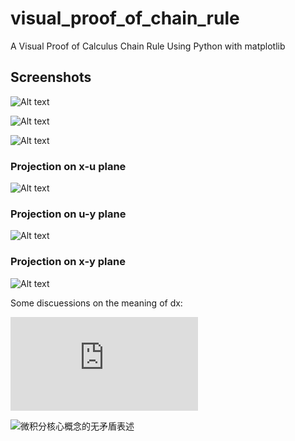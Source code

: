 # visual_proof_of_chain_rule
A Visual Proof of Calculus Chain Rule Using Python with matplotlib

## Screenshots
![Alt text](https://latex.codecogs.com/svg.latex?\Large&space;u=x^2)

![Alt text](https://latex.codecogs.com/svg.latex?\Large&space;y=u^2)

![Alt text](images/xuy.png)

### Projection on x-u plane
![Alt text](images/xu.png)

### Projection on u-y plane
![Alt text](images/uy.png)

### Projection on x-y plane
![Alt text](images/xy.png)

Some discuessions on the meaning of dx:

![Putting Differentials Back into Calculus](http://math.oregonstate.edu/bridge/papers/differentials.pdf)

![微积分核心概念的无矛盾表述](https://www.google.com.hk/url?sa=t&rct=j&q=&esrc=s&source=web&cd=2&ved=0ahUKEwisrNe7q6XZAhUEUrwKHdNDBigQFggsMAE&url=http%3A%2F%2Fwww.escience.cn%2Fsystem%2Fdownload%2F80617&usg=AOvVaw18t0VxKvIe1B92MrvSnkZ6)

